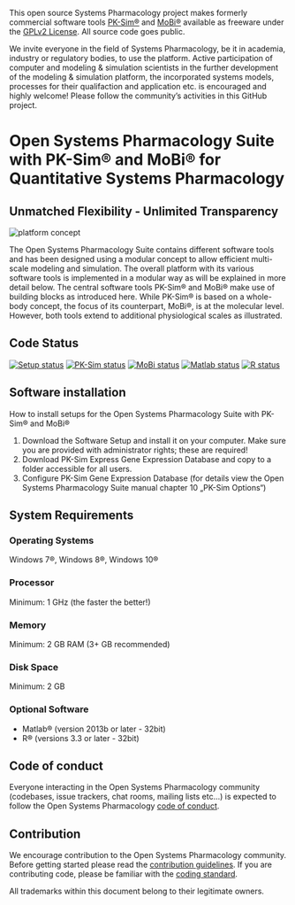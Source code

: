 This open source Systems Pharmacology project makes formerly commercial software tools [PK-Sim®](http://www.open-systems-pharmacology.org/pk-sim) and [MoBi®](http://www.open-systems-pharmacology.org/mobi) available as freeware under the [GPLv2 License](LICENSE). All source code goes public. 

We invite everyone in the field of Systems Pharmacology, be it in academia, industry or regulatory bodies, to use the platform. Active participation of computer and modeling & simulation scientists in the further development of the modeling & simulation platform, the incorporated systems models, processes for their qualifaction and application etc. is encouraged and highly welcome! Please follow the community’s activities in this GitHub project.

# Open Systems Pharmacology Suite with PK-Sim® and MoBi® for Quantitative Systems Pharmacology

## Unmatched Flexibility - Unlimited Transparency
![platform concept](https://cloud.githubusercontent.com/assets/1041237/22481683/1df757ea-e7c4-11e6-8599-76428a7398ac.png)

The Open Systems Pharmacology Suite contains different software tools and has been designed 
using a modular concept to allow efficient multi-scale modeling and simulation. 
The overall platform with its various software tools is implemented in a modular way 
as will be explained in more detail below. 
The central software tools PK-Sim® and MoBi® make use of building blocks as introduced here. 
While PK-Sim® is based on a whole-body concept, 
the focus of its counterpart, MoBi®, is at the molecular level. 
However, both tools extend to additional physiological scales as illustrated.

## Code Status
[![Setup status](https://ci.appveyor.com/api/projects/status/1p3m417amhra2gic/branch/master?svg=true&passingText=Suite-Setup)](https://ci.appveyor.com/project/open-systems-pharmacology-ci/suite/branch/master)
[![PK-Sim status](https://ci.appveyor.com/api/projects/status/65aa66s8aj2tcp45/branch/master?svg=true&passingText=PK-Sim)](https://ci.appveyor.com/project/open-systems-pharmacology-ci/pk-sim/branch/master)
[![MoBi status](https://ci.appveyor.com/api/projects/status/qgv5bpwys5snl7mk/branch/master?svg=true&passingText=MoBi)](https://ci.appveyor.com/project/open-systems-pharmacology-ci/mobi/branch/master)
[![Matlab status](https://ci.appveyor.com/api/projects/status/2pxt8se6bgjvrrh0/branch/master?svg=true&passingText=Matlab-Toolbox)](https://ci.appveyor.com/project/open-systems-pharmacology-ci/matlab-toolbox/branch/master)
[![R status](https://ci.appveyor.com/api/projects/status/6wssc33akfebg3yk/branch/master?svg=true&passingText=R-Toolbox)](https://ci.appveyor.com/project/open-systems-pharmacology-ci/r-toolbox/branch/master)


## Software installation

How to install setups for the Open Systems Pharmacology Suite with PK-Sim® and MoBi®

1. Download the Software Setup and install it on your computer. Make sure you are provided with administrator rights; these are required!
1. Download PK-Sim Express Gene Expression Database and copy to a folder accessible for all users. 
1. Configure PK-Sim Gene Expression Database (for details view the Open Systems Pharmacology Suite manual chapter 10 „PK-Sim Options“)

## System Requirements

### Operating Systems
Windows 7®, Windows 8®, Windows 10®
 
### Processor
Minimum: 1 GHz (the faster the better!)
 
### Memory
Minimum: 2 GB RAM (3+ GB recommended)
 
### Disk Space
Minimum: 2 GB
 
### Optional Software
 * Matlab® (version 2013b or later - 32bit)
 * R® (versions 3.3 or later - 32bit) 
    
## Code of conduct
Everyone interacting in the Open Systems Pharmacology community (codebases, issue trackers, chat rooms, mailing lists etc...) is expected to follow the Open Systems Pharmacology [code of conduct](https://github.com/Open-Systems-Pharmacology/Suite/blob/master/CODE_OF_CONDUCT.md).

## Contribution
We encourage contribution to the Open Systems Pharmacology community. Before getting started please read the [contribution guidelines](https://github.com/Open-Systems-Pharmacology/Suite/blob/master/CONTRIBUTING.md). If you are contributing code, please be familiar with the [coding standard](https://github.com/Open-Systems-Pharmacology/Suite/blob/master/CODING_STANDARD.md).

All trademarks within this document belong to their legitimate owners.
